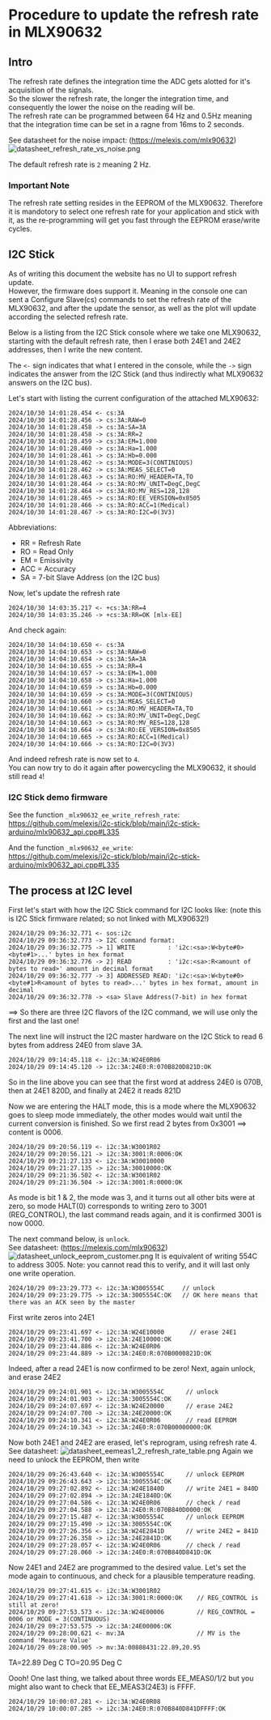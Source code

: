 # Procedure to update the refresh rate in MLX90632

## Intro

The refresh rate defines the integration time the ADC gets alotted for it's acquisition of the signals.  
So the slower the refresh rate, the longer the integration time, and consequently the lower the noise on the reading will be.  
The refresh rate can be programmed between 64 Hz and 0.5Hz meaning that the integration time can be set in a ragne from 16ms to 2 seconds.

See datasheet for the noise impact: (https://melexis.com/mlx90632)
![datasheet_refresh_rate_vs_noise.png](media/datasheet_refresh_rate_vs_noise.png)

The default refresh rate is `2` meaning 2 Hz.

### Important Note 

The refresh rate setting resides in the EEPROM of the MLX90632. Therefore it is mandotory to select one refresh rate for your application and stick with it, as the re-programming will get you fast through the EEPROM erase/write cycles.


## I2C Stick

As of writing this document the website has no UI to support refresh update.  
However, the firmware does support it.
Meaning in the console one can sent a Configure Slave(cs) commands to set the refresh rate of the MLX90632, and after the update the sensor, as well as the plot will update according the selected refresh rate.

Below is a listing from the I2C Stick console where we take one MLX90632, starting with the default refresh rate, then I erase both 24E1 and 24E2 addresses, then I write the new content.

The `<-` sign indicates that what I entered in the console, while the `->` sign indicates the answer from the I2C Stick (and thus indirectly what MLX90632 answers on the I2C bus).

Let's start with listing the current configuration of the attached MLX90632:  
```
2024/10/30 14:01:28.454 <- cs:3A
2024/10/30 14:01:28.456 -> cs:3A:RAW=0
2024/10/30 14:01:28.458 -> cs:3A:SA=3A
2024/10/30 14:01:28.458 -> cs:3A:RR=2
2024/10/30 14:01:28.459 -> cs:3A:EM=1.000
2024/10/30 14:01:28.460 -> cs:3A:Ha=1.000
2024/10/30 14:01:28.461 -> cs:3A:Hb=0.000
2024/10/30 14:01:28.462 -> cs:3A:MODE=3(CONTINIOUS)
2024/10/30 14:01:28.462 -> cs:3A:MEAS_SELECT=0
2024/10/30 14:01:28.463 -> cs:3A:RO:MV_HEADER=TA,TO
2024/10/30 14:01:28.464 -> cs:3A:RO:MV_UNIT=DegC,DegC
2024/10/30 14:01:28.464 -> cs:3A:RO:MV_RES=128,128
2024/10/30 14:01:28.465 -> cs:3A:RO:EE_VERSION=0x8505
2024/10/30 14:01:28.466 -> cs:3A:RO:ACC=1(Medical)
2024/10/30 14:01:28.467 -> cs:3A:RO:I2C=0(3V3)
```

Abbreviations:  
- RR = Refresh Rate
- RO = Read Only
- EM = Emissivity
- ACC = Accuracy
- SA = 7-bit Slave Address (on the I2C bus)


Now, let's update the refresh rate

```
2024/10/30 14:03:35.217 <- +cs:3A:RR=4
2024/10/30 14:03:35.246 -> +cs:3A:RR=OK [mlx-EE]
```

And check again:

```
2024/10/30 14:04:10.650 <- cs:3A
2024/10/30 14:04:10.653 -> cs:3A:RAW=0
2024/10/30 14:04:10.654 -> cs:3A:SA=3A
2024/10/30 14:04:10.655 -> cs:3A:RR=4
2024/10/30 14:04:10.657 -> cs:3A:EM=1.000
2024/10/30 14:04:10.658 -> cs:3A:Ha=1.000
2024/10/30 14:04:10.659 -> cs:3A:Hb=0.000
2024/10/30 14:04:10.659 -> cs:3A:MODE=3(CONTINIOUS)
2024/10/30 14:04:10.660 -> cs:3A:MEAS_SELECT=0
2024/10/30 14:04:10.661 -> cs:3A:RO:MV_HEADER=TA,TO
2024/10/30 14:04:10.662 -> cs:3A:RO:MV_UNIT=DegC,DegC
2024/10/30 14:04:10.663 -> cs:3A:RO:MV_RES=128,128
2024/10/30 14:04:10.664 -> cs:3A:RO:EE_VERSION=0x8505
2024/10/30 14:04:10.665 -> cs:3A:RO:ACC=1(Medical)
2024/10/30 14:04:10.666 -> cs:3A:RO:I2C=0(3V3)
```

And indeed refresh rate is now set to `4`.  
You can now try to do it again after powercycling the MLX90632, it should still read `4`!


### I2C Stick demo firmware

See the function `_mlx90632_ee_write_refresh_rate`:  
https://github.com/melexis/i2c-stick/blob/main/i2c-stick-arduino/mlx90632_api.cpp#L335

And the function `_mlx90632_ee_write`:  
https://github.com/melexis/i2c-stick/blob/main/i2c-stick-arduino/mlx90632_api.cpp#L335


## The process at I2C level

First let's start with how the I2C Stick command for I2C looks like: (note this is I2C Stick firmware related; so not linked with MLX90632!)
```
2024/10/29 09:36:32.771 <- sos:i2c
2024/10/29 09:36:32.773 -> I2C command format:
2024/10/29 09:36:32.775 -> 1] WRITE         : 'i2c:<sa>:W<byte#0><byte#1>...' bytes in hex format
2024/10/29 09:36:32.776 -> 2] READ          : 'i2c:<sa>:R<amount of bytes to read>' amount in decimal format
2024/10/29 09:36:32.777 -> 3] ADDRESSED READ: 'i2c:<sa>:W<byte#0><byte#1>R<amount of bytes to read>...' bytes in hex format, amount in decimal
2024/10/29 09:36:32.778 -> <sa> Slave Address(7-bit) in hex format
```
==> So there are three I2C flavors of the I2C command, we will use only the first and the last one!


The next line will instruct the I2C master hardware on the I2C Stick to read 6 bytes from address 24E0 from slave 3A.
```
2024/10/29 09:14:45.118 <- i2c:3A:W24E0R06
2024/10/29 09:14:45.120 -> i2c:3A:24E0:R:070B820D821D:OK
```
So in the line above you can see that the first word at address 24E0 is 070B, then at 24E1 820D, and finally at 24E2 it reads 821D

Now we are entering the HALT mode, this is a mode where the MLX90632 goes to sleep mode immediately, the other modes would wait until the current conversion is finished. So we first read 2 bytes from 0x3001 ==> content is 0006.

```
2024/10/29 09:20:56.119 <- i2c:3A:W3001R02
2024/10/29 09:20:56.121 -> i2c:3A:3001:R:0006:OK
2024/10/29 09:21:27.133 <- i2c:3A:W30010000
2024/10/29 09:21:27.135 -> i2c:3A:30010000:OK
2024/10/29 09:21:36.502 <- i2c:3A:W3001R02
2024/10/29 09:21:36.504 -> i2c:3A:3001:R:0000:OK
```
As mode is bit 1 & 2, the mode was 3, and it turns out all other bits were at zero, so mode HALT(0) corresponds to writing zero to 3001 (REG_CONTROL), the last command reads again, and it is confirmed 3001 is now 0000.

The next command below, is `unlock`.  
See datasheet: (https://melexis.com/mlx90632)
![datasheet_unlock_eeprom_customer.png](media/datasheet_unlock_eeprom_customer.png)
It is equivalent of writing 554C to address 3005.
Note: you cannot read this to verify, and it will last only one write operation.

```
2024/10/29 09:23:29.773 <- i2c:3A:W3005554C     // unlock
2024/10/29 09:23:29.775 -> i2c:3A:3005554C:OK   // OK here means that there was an ACK seen by the master
```
First write zeros into 24E1
```
2024/10/29 09:23:41.697 <- i2c:3A:W24E10000       // erase 24E1
2024/10/29 09:23:41.700 -> i2c:3A:24E10000:OK
2024/10/29 09:23:44.886 <- i2c:3A:W24E0R06
2024/10/29 09:23:44.889 -> i2c:3A:24E0:R:070B0000821D:OK
```
Indeed, after a read 24E1 is now confirmed to be zero!
Next, again unlock, and erase 24E2

```
2024/10/29 09:24:01.901 <- i2c:3A:W3005554C      // unlock
2024/10/29 09:24:01.903 -> i2c:3A:3005554C:OK
2024/10/29 09:24:07.697 <- i2c:3A:W24E20000      // erase 24E2
2024/10/29 09:24:07.700 -> i2c:3A:24E20000:OK
2024/10/29 09:24:10.341 <- i2c:3A:W24E0R06       // read EEPROM
2024/10/29 09:24:10.343 -> i2c:3A:24E0:R:070B00000000:OK
```
Now both 24E1 and 24E2 are erased, let's reprogram, using refresh rate 4.
See datasheet:
![datasheet_eemeas1_2_refresh_rate_table.png](media/datasheet_eemeas1_2_refresh_rate_table.png)
Again we need to unlock the EEPROM, then write

```
2024/10/29 09:26:43.640 <- i2c:3A:W3005554C      // unlock EEPROM
2024/10/29 09:26:43.643 -> i2c:3A:3005554C:OK
2024/10/29 09:27:02.892 <- i2c:3A:W24E1840D      // write 24E1 = 840D
2024/10/29 09:27:02.894 -> i2c:3A:24E1840D:OK
2024/10/29 09:27:04.586 <- i2c:3A:W24E0R06       // check / read
2024/10/29 09:27:04.588 -> i2c:3A:24E0:R:070B840D0000:OK
2024/10/29 09:27:15.487 <- i2c:3A:W3005554C      // unlock EEPROM
2024/10/29 09:27:15.490 -> i2c:3A:3005554C:OK
2024/10/29 09:27:26.356 <- i2c:3A:W24E2841D      // write 24E2 = 841D
2024/10/29 09:27:26.358 -> i2c:3A:24E2841D:OK
2024/10/29 09:27:28.057 <- i2c:3A:W24E0R06       // check / read
2024/10/29 09:27:28.060 -> i2c:3A:24E0:R:070B840D841D:OK
```
Now 24E1 and 24E2 are programmed to the desired value.
Let's set the mode again to continuous, and check for a plausible temperature reading.
```
2024/10/29 09:27:41.615 <- i2c:3A:W3001R02
2024/10/29 09:27:41.618 -> i2c:3A:3001:R:0000:OK    // REG_CONTROL is still at zero!
2024/10/29 09:27:53.573 <- i2c:3A:W24E00006         // REG_CONTROL = 0006 or MODE = 3(CONTINUOUS)
2024/10/29 09:27:53.575 -> i2c:3A:24E00006:OK
2024/10/29 09:28:00.621 <- mv:3A                    // MV is the command 'Measure Value'
2024/10/29 09:28:00.905 -> mv:3A:00808431:22.89,20.95
```
TA=22.89 Deg C
TO=20.95 Deg C

Oooh! One last thing, we talked about three words EE_MEAS0/1/2 but you might also want to check that EE_MEAS3(24E3) is FFFF.

```
2024/10/29 10:00:07.281 <- i2c:3A:W24E0R08
2024/10/29 10:00:07.285 -> i2c:3A:24E0:R:070B840D841DFFFF:OK
```
